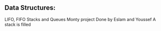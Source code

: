 Data Structures:
----------------
LIFO, FIFO Stacks and Queues
Monty project
Done by Eslam and Youssef
A stack is filled 
